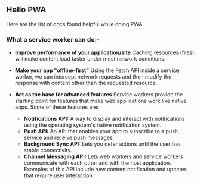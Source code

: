 ## Hello PWA 

Here are the list of docs found helpful while doing PWA.

### What a service worker can do:-

* **Improve performance of your application/site**
Caching resources (files) will make content load faster under most network conditions.

* **Make your app "offline-first"**
Using the Fetch API inside a service worker, we can intercept network requests and then modify the response with content other than the requested resource.

* **Act as the base for advanced features**
Service workers provide the starting point for features that make web applications work like native apps. Some of these features are:

    * **Notifications API:**
    A way to display and interact with notifications using the operating system's native notification system.
    * **Push API:**
    An API that enables your app to subscribe to a push service and receive push messages. 
    * **Background Sync API:**
    Lets you defer actions until the user has stable connectivity.
    * **Channel Messaging API:**
    Lets web workers and service workers communicate with each other and with the host application. Examples of this API       include new content notification and updates that require user interaction.

